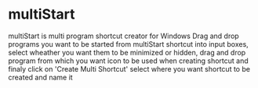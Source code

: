 # multiStart
multiStart is multi program shortcut creator for Windows
Drag and drop programs you want to be started from multiStart shortcut into input boxes, select wheather you want them to be minimized or hidden, drag and drop program from which you want icon to be used when creating shortcut and finaly click on 'Create Multi Shortcut' select where you want shortcut to be created and name it
